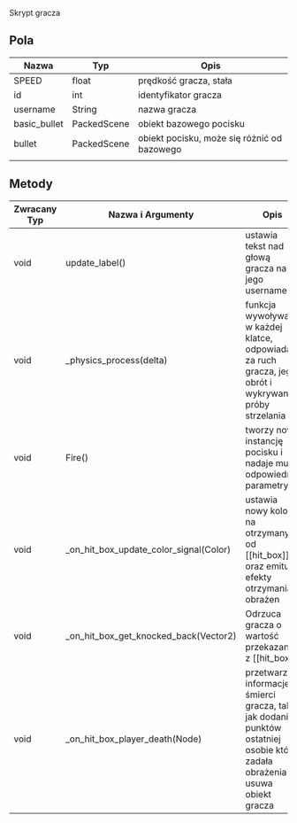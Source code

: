 Skrypt gracza
## Pola
| Nazwa | Typ | Opis |
| ---- | ---- | ---- |
| SPEED | float | prędkość gracza, stała |
| id | int | identyfikator gracza |
| username | String | nazwa gracza |
| basic_bullet | PackedScene | obiekt bazowego pocisku |
| bullet | PackedScene | obiekt pocisku, może się różnić od bazowego |
|  |  |  |
## Metody 
| Zwracany Typ | Nazwa i Argumenty | Opis |
| ---- | ---- | ---- |
| void | update_label() | ustawia tekst nad głową gracza na jego username |
| void | _physics_process(delta) | funkcja wywoływana w każdej klatce, odpowiada za ruch gracza, jego obrót i wykrywanie próby strzelania |
| void | Fire() | tworzy nową instancję pocisku i nadaje mu odpowiednie parametry |
| void | _on_hit_box_update_color_signal(Color) | ustawia nowy kolor na otrzymany od [[hit_box]] oraz emituje efekty otrzymania obrażen |
| void | _on_hit_box_get_knocked_back(Vector2) | Odrzuca gracza o wartość przekazaną z [[hit_box]] |
| void | _on_hit_box_player_death(Node) | przetwarza informacje o śmierci gracza, takie jak dodanie punktów ostatniej osobie która zadała obrażenia i usuwa obiekt gracza |

